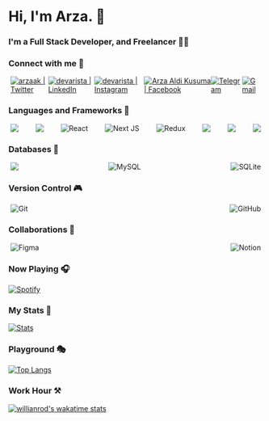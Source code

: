 # Hi, I'm Arza. 👋

### I'm a Full Stack Developer, and Freelancer 👨‍💻

### Connect with me 🤝

<div style="display:flex; justify-content:space-between; margin-right: 4;
margin-left: 4;">
<a href="https://twitter.com/arza_ak" target="_blank">
<img alt="arzaak | Twitter"  src="https://img.shields.io/badge/Twitter-1DA1F2?style=for-the-badge&logo=twitter&logoColor=white" />
</a>
<a href="https://linkedin.com/in/arzaak" target="_blank">
<img alt="devarista | LinkedIn" src="https://img.shields.io/badge/LinkedIn-0077B5?style=for-the-badge&logo=linkedin&logoColor=white" />
</a>
<a href="https://instagram.com/arza.ak" target="_blank">
<img alt="devarista | Instagram"  src="https://img.shields.io/badge/Instagram-E4405F?style=for-the-badge&logo=instagram&logoColor=white" />
</a>
<a href="https://facebook.com/devarista.id" target="_blank">
<img alt="Arza Aldi Kusuma | Facebook" src="https://img.shields.io/badge/Facebook-1877F2?style=for-the-badge&logo=facebook&logoColor=white" />
</a>
<a href="https://t.me/arza_ak" target="_blank">
<img alt="Telegram" src="https://img.shields.io/badge/Telegram-2CA5E0?style=for-the-badge&logo=telegram&logoColor=white" />
</a>
<a href="mailto://kampungvector@gmail.com" target="_blank">
<img alt="Gmail" src="https://img.shields.io/badge/Gmail-D14836?style=for-the-badge&logo=gmail&logoColor=white" />
</a>
</div>

### Languages and Frameworks 🤹‍

<div style="display:flex; justify-content:space-between; margin-right: 4;
margin-left: 4;">
<img src="https://img.shields.io/badge/javascript-F7DF1E?style=for-the-badge&logo=javascript&logoColor=black" />
<img src="https://img.shields.io/badge/laravel-FF2D20?style=for-the-badge&logo=laravel&logoColor=white" />
<!-- <img alt="NuxtJS" src="https://img.shields.io/badge/NuxtJS-black.svg?style=for-the-badge&logo=NuxtJS&logoColor=white" /> -->
<!-- <img src="https://img.shields.io/badge/vue.js-27ae60?style=for-the-badge&logo=vue.js&logoColor=4FC08D" /> -->
<img alt="React" src="https://img.shields.io/badge/react-%2320232a.svg?style=for-the-badge&logo=react&logoColor=%2361DAFB" />
<img alt="Next JS" src="https://img.shields.io/badge/nextjs-%23000000.svg?style=for-the-badge&logo=next.js&logoColor=white" />
<img alt="Redux" src="https://img.shields.io/badge/redux-%23593d88.svg?style=for-the-badge&logo=redux&logoColor=white"/>
<!-- <img src="https://img.shields.io/badge/vuex-2c3e50?style=for-the-badge&logo=vuex&logoColor=white" /> -->
<img src="https://img.shields.io/badge/node.js-43853D?style=for-the-badge&logo=node.js&logoColor=white" />
<img src="https://img.shields.io/badge/express.js-404D59?style=for-the-badge" />
<!-- <img src="https://img.shields.io/badge/Flutter-02569B?style=for-the-badge&logo=flutter&logoColor=white" /> -->
<!-- <img src="https://img.shields.io/badge/Dart-0175C2?style=for-the-badge&logo=dart&logoColor=white" /> -->
<img src="https://img.shields.io/badge/tailwindcss-38B2AC?style=for-the-badge&logo=tailwind-css&logoColor=white" />
</div>

<!-- ### Editors 📝

<div style="display:flex; justify-content:space-between; margin-right: 4;
margin-left: 4;">
<img alt="Visual Studio Code" src="https://img.shields.io/badge/VisualStudioCode-0078d7.svg?style=for-the-badge&logo=visual-studio-code&logoColor=white"/>
<img alt="IntelliJ IDEA" src="https://img.shields.io/badge/IntelliJIDEA-000000.svg?style=for-the-badge&logo=intellij-idea&logoColor=white"/>
</div> -->

<!-- ### API Development Tools 👩‍💻

<div style="display:flex; justify-content:space-between; margin-right: 4;
margin-left: 4;">
<img alt="Postman" src="https://img.shields.io/badge/Postman-FF6C37?style=for-the-badge&logo=postman&logoColor=red" />
</div>
 -->
<!-- ### Hosting/SaaS 🌎

<div style="display:flex; justify-content:space-between; margin-right: 4;
margin-left: 4;">
<img alt="Vercel" src="https://img.shields.io/badge/vercel-%23000000.svg?style=for-the-badge&logo=vercel&logoColor=white"/>
<img alt="Heroku" src="https://img.shields.io/badge/heroku-%23430098.svg?style=for-the-badge&logo=heroku&logoColor=white"/>
<img alt="DigitalOcean" src="https://img.shields.io/badge/DigitalOcean-%230167ff.svg?style=for-the-badge&logo=digitalOcean&logoColor=white"/>
</div>
 -->
<!-- ### Servers 🥘

<div style="display:flex; justify-content:space-between; margin-right: 4;
margin-left: 4;">
<img alt="Apache" src="https://img.shields.io/badge/apache-%23D42029.svg?style=for-the-badge&logo=apache&logoColor=white"/>
<img alt="Nginx" src="https://img.shields.io/badge/nginx-%23009639.svg?style=for-the-badge&logo=nginx&logoColor=white"/>
</div> -->

### Databases 🛒

<div style="display:flex; justify-content:space-between; margin-right: 4;
margin-left: 4;">
<img src="https://img.shields.io/badge/MongoDB-4EA94B?style=for-the-badge&logo=mongodb&logoColor=white" />
<img alt="MySQL" src="https://img.shields.io/badge/mysql-%2300f.svg?style=for-the-badge&logo=mysql&logoColor=white"/>
<img alt="SQLite" src ="https://img.shields.io/badge/sqlite-%2307405e.svg?style=for-the-badge&logo=sqlite&logoColor=white"/>
</div>

### Version Control 🎮

<div style="display:flex; justify-content:space-between; margin-right: 4;
margin-left: 4;">
<img alt="Git" src="https://img.shields.io/badge/git-%23F05033.svg?style=for-the-badge&logo=git&logoColor=white"/>
<img alt="GitHub" src="https://img.shields.io/badge/github-%23121011.svg?style=for-the-badge&logo=github&logoColor=white"/>
</div>

### Collaborations 🤼

<div style="display:flex; justify-content:space-between; margin-right: 4;
margin-left: 4;">
<img alt="Figma" src="https://img.shields.io/badge/figma-%23F24E1E.svg?style=for-the-badge&logo=figma&logoColor=white"/>
<img alt="Notion" src="https://img.shields.io/badge/Notion-%23000000.svg?style=for-the-badge&logo=notion&logoColor=white"/>
</div>

<!-- ### Education 🎒

<div style="display:flex; justify-content:space-between; margin-right: 4;
margin-left: 4;">
<img alt="Udemy" src="https://img.shields.io/badge/Udemy-%23EA5252.svg?style=for-the-badge&logo=Udemy&logoColor=white"/>
</div> -->

### Now Playing 🎧

[![Spotify](https://novatorem.devarista.vercel.app/api/spotify-playing)](https://open.spotify.com/user/kampungvector)

### My Stats 🏢

[![Stats](https://github-readme-stats.vercel.app/api?username=devarista&show_icons=true&hide_border=true&count_private=true&include_all_commits=false&show_owner=true&theme=tokyonight)](https://github.com/anuraghazra/github-readme-stats)

### Playground 🎭

[![Top Langs](https://github-readme-stats.vercel.app/api/top-langs/?username=devarista&layout=compact&hide=css,scss,less&langs_count=7)](https://github.com/anuraghazra/github-readme-stats)

### Work Hour ⚒

[![willianrod's wakatime stats](https://github-readme-stats.vercel.app/api/wakatime?username=Pitaloka)](https://github.com/anuraghazra/github-readme-stats)

[twitter]: https://twitter.com/arza_ak
[youtube]: https://youtube.com/channel/UCp4PSOiA5EmsoMBW719ebvQ
[instagram]: https://www.instagram.com/arza.ak/
[linkedin]: https://linkedin.com/in/arzaak
[facebook]: https://facebook.com/devarista.id
